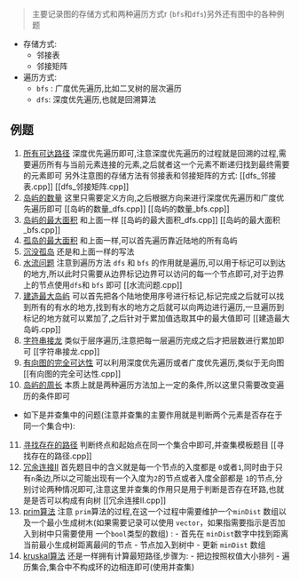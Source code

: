 > 主要记录图的存储方式和两种遍历方式r
> (`bfs`和`dfs`)另外还有图中的各种例题
- 存储方式:
	- 邻接表
	- 邻接矩阵
- 遍历方式:
	- `bfs` : 广度优先遍历,比如二叉树的层次遍历
	- `dfs`: 深度优先遍历,也就是回溯算法
## 例题
1. [所有可达路径](https://kamacoder.com/problempage.php?pid=1170)  深度优先遍历即可,注意深度优先遍历的过程就是回溯的过程,需要遍历所有与当前元素连接的元素,之后就者这一个元素不断递归找到最终需要的元素即可   另外注意图的存储方法有邻接表和邻接矩阵的方式:    [[dfs_邻接表.cpp]]   [[dfs_邻接矩阵.cpp]]   
2. [岛屿的数量](https://kamacoder.com/problempage.php?pid=1171) 这里只需要定义方向,之后根据方向来进行深度优先遍历和广度优先遍历即可    [[岛屿的数量_dfs.cpp]]  [[岛屿的数量_bfs.cpp]] 
3. [岛屿的最大面积](https://kamacoder.com/problempage.php?pid=1172l) 和上面一样  [[岛屿的最大面积_dfs.cpp]]  [[岛屿的最大面积_bfs.cpp]]  
4. [孤岛的最大面积](https://kamacoder.com/problempage.php?pid=1173) 和上面一样,可以首先遍历靠近陆地的所有岛屿
5. [沉没孤岛](https://kamacoder.com/problempage.php?pid=1174) 还是和上面一样的写法
6. [水流问题](https://kamacoder.com/problempage.php?pid=1175) 注意到遍历方法 `dfs` 和 `bfs` 的作用就是遍历,可以用于标记可以到达的地方,所以此时只需要从边界标记边界可以访问的每一个节点即可,对于边界上的节点使用`dfs`和 `bfs` 即可    [[水流问题.cpp]] 
7. [建造最大岛屿](https://kamacoder.com/problempage.php?pid=1176) 可以首先把各个陆地使用序号进行标记,标记完成之后就可以找到所有的有水的地方,找到有水的地方之后就可以向两边进行遍历,一旦遍历到标记的地方就可以累加了,之后针对于累加值选取其中的最大值即可   [[建造最大岛屿.cpp]]  
8. [字符串接龙](https://kamacoder.com/problempage.php?pid=1183) 类似于层序遍历,注意把每一层遍历完成之后才把层数进行累加即可     [[字符串接龙.cpp]] 
9. [有向图的完全可达性](https://kamacoder.com/problempage.php?pid=1177) 可以利用深度优先遍历或者广度优先遍历,类似于无向图    [[有向图的完全可达性.cpp]]  
10. [岛屿的周长](https://kamacoder.com/problempage.php?pid=1178) 本质上就是两种遍历方法加上一定的条件,所以这里只需要改变遍历的条件即可
- 如下是并查集中的问题(注意并查集的主要作用就是判断两个元素是否存在于同一个集合中):
11. [寻找存在的路径](https://kamacoder.com/problempage.php?pid=1179)  判断终点和起始点在同一个集合中即可,并查集模板题目   [[寻找存在的路径.cpp]]   
12. [冗余连接II](https://kamacoder.com/problempage.php?pid=1182)  首先题目中的含义就是每一个节点的入度都是 `0`或者`1`,同时由于只有`n`条边,所以之可能出现有一个入度为`2`的节点或者入度全部都是 `1`的节点,分别讨论两种情况即可,注意这里并查集的作用只是用于判断是否存在环路,也就是是否可以构成有向树  [[冗余连接II.cpp]]  
13. [prim算法](https://kamacoder.com/problempage.php?pid=1053) 注意 `prim`算法的过程,在这一个过程中需要维护一个`minDist` 数组以及一个最小生成树木(如果需要记录可以使用 `vector`，如果指需要指示是否加入到树中只需要使用  一个`bool`类型的数组) :
		- 首先在 `minDist`数字中找到距离当前最小生成树距离最间的节点
		- 节点加入到树中
		- 更新 `minDist` 数组
14. [kruskal算法](https://kamacoder.com/problempage.php?pid=1053) 还是一样拥有计算最短路径,步骤为:
	    - 把边按照权值大小排列
	    - 遍历集合,集合中不构成环的边相连即可(使用并查集)
